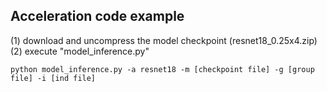 
## Acceleration code example
(1) download and uncompress the model checkpoint (resnet18_0.25x4.zip)
(2) execute "model_inference.py"

```
python model_inference.py -a resnet18 -m [checkpoint file] -g [group file] -i [ind file]
```

